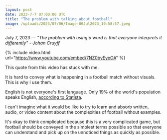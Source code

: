 ```yaml
---
layout: post
date: 2023-7-7 07:00:00 UTC
title: "The problem with talking about football" 
image: /uploads/2023/07/06/Image-06Jul2023_19:58:57.jpeg
---
```


July 7, 2023 — *"The problem with using a word is that everyone interprets it differently" - Johan Cruyff* 

<!---more--->

{% include video.html url="https://www.youtube.com/embed/7NZ0byEyeOA" %}

This quote from this video has stuck with me.

It is hard to convey what is happening in a football match without visuals. This is why I use them. 

English is not everyone's first language. Only 19% of the world's population speaks English, [according to Statista](https://www.statista.com/statistics/266808/the-most-spoken-languages-worldwide/#:~:text=In%202023%2C%20there%20were%20around,at%20the%20time%20of%20survey). 

I can't imagine what it would be like to try to learn and absorb written, audio, or video content about the complexities of football without examples. 

It's okay to think complicated because this is a very complicated game, but football should be conveyed in the simplest terms possible so that everyone can understand and pick up on the unnoticed things as quickly as possible.
